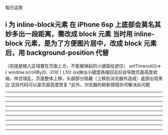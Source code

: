 <router-link tag="div" :to="{name:'main'}" exact class="icon ">
    <i class="icon-main"></i>  
    <div class="txt">每日运势</div>
</router-link>

i 为 inline-block元素  在 iPhone 6sp 上底部会莫名其妙多出一段距离，需改成 block 元素
当时用 inline-block 元素，是为了方便图片居中，改成 block 元素后，用 background-position 代替
-------------------------------------------------------------------------------------
（前提是输入区域要在页面上方，不能被弹起的小键盘给遮住）
setTimeout(()=>{
    window.scrollBy(0, -200 )
},10) 
ios弹出小键盘再缩回去后会导致页面高度收缩，样式错乱，页面整体上移，头部部分隐藏（上移到浏览器外造成）底部出现黑边
这段代码可以是页面高度恢复
*此外，浏览器的刷新按钮亦可解决此问题

-------------------------------------------------------------------------------------


-------------------------------------------------------------------------------------
-------------------------------------------------------------------------------------
-------------------------------------------------------------------------------------
-------------------------------------------------------------------------------------
-------------------------------------------------------------------------------------
-------------------------------------------------------------------------------------
-------------------------------------------------------------------------------------
-------------------------------------------------------------------------------------

